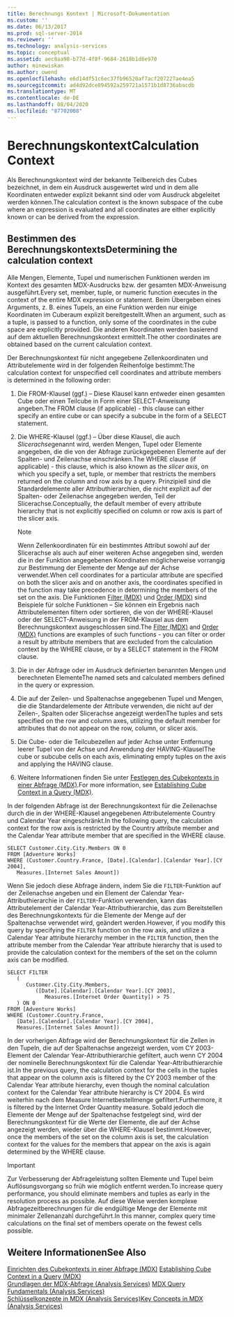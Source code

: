 ```yaml
---
title: Berechnungs Kontext | Microsoft-Dokumentation
ms.custom: ''
ms.date: 06/13/2017
ms.prod: sql-server-2014
ms.reviewer: ''
ms.technology: analysis-services
ms.topic: conceptual
ms.assetid: aec8aa98-b77d-4f8f-9684-2618b1d8e970
author: minewiskan
ms.author: owend
ms.openlocfilehash: e6d14df51c6ec37fb96520af7acf207227ae4ea5
ms.sourcegitcommit: ad4d92dce894592a259721a1571b1d8736abacdb
ms.translationtype: MT
ms.contentlocale: de-DE
ms.lasthandoff: 08/04/2020
ms.locfileid: "87702008"
---
```

# <a name="calculation-context"></a><span data-ttu-id="5f7ec-102">Berechnungskontext</span><span class="sxs-lookup"><span data-stu-id="5f7ec-102">Calculation Context</span></span>
  <span data-ttu-id="5f7ec-103">Als Berechnungskontext wird der bekannte Teilbereich des Cubes bezeichnet, in dem ein Ausdruck ausgewertet wird und in dem alle Koordinaten entweder explizit bekannt sind oder vom Ausdruck abgeleitet werden können.</span><span class="sxs-lookup"><span data-stu-id="5f7ec-103">The calculation context is the known subspace of the cube where an expression is evaluated and all coordinates are either explicitly known or can be derived from the expression.</span></span>  
  
## <a name="determining-the-calculation-context"></a><span data-ttu-id="5f7ec-104">Bestimmen des Berechnungskontexts</span><span class="sxs-lookup"><span data-stu-id="5f7ec-104">Determining the calculation context</span></span>  
 <span data-ttu-id="5f7ec-105">Alle Mengen, Elemente, Tupel und numerischen Funktionen werden im Kontext des gesamten MDX-Ausdrucks bzw. der gesamten MDX-Anweisung ausgeführt.</span><span class="sxs-lookup"><span data-stu-id="5f7ec-105">Every set, member, tuple, or numeric function executes in the context of the entire MDX expression or statement.</span></span> <span data-ttu-id="5f7ec-106">Beim Übergeben eines Arguments, z. B. eines Tupels, an eine Funktion werden nur einige Koordinaten im Cuberaum explizit bereitgestellt.</span><span class="sxs-lookup"><span data-stu-id="5f7ec-106">When an argument, such as a tuple, is passed to a function, only some of the coordinates in the cube space are explicitly provided.</span></span> <span data-ttu-id="5f7ec-107">Die anderen Koordinaten werden basierend auf dem aktuellen Berechnungskontext ermittelt.</span><span class="sxs-lookup"><span data-stu-id="5f7ec-107">The other coordinates are obtained based on the current calculation context.</span></span>  
  
 <span data-ttu-id="5f7ec-108">Der Berechnungskontext für nicht angegebene Zellenkoordinaten und Attributelemente wird in der folgenden Reihenfolge bestimmt:</span><span class="sxs-lookup"><span data-stu-id="5f7ec-108">The calculation context for unspecified cell coordinates and attribute members is determined in the following order:</span></span>  
  
1.  <span data-ttu-id="5f7ec-109">Die FROM-Klausel (ggf.) – Diese Klausel kann entweder einen gesamten Cube oder einen Teilcube in Form einer SELECT-Anweisung angeben.</span><span class="sxs-lookup"><span data-stu-id="5f7ec-109">The FROM clause (if applicable) - this clause can either specify an entire cube or can specify a subcube in the form of a SELECT statement.</span></span>  
  
2.  <span data-ttu-id="5f7ec-110">Die WHERE-Klausel (ggf.) – Über diese Klausel, die auch *Slicerachse*genannt wird, werden Mengen, Tupel oder Elemente angegeben, die die von der Abfrage zurückgegebenen Elemente auf der Spalten- und Zeilenachse einschränken.</span><span class="sxs-lookup"><span data-stu-id="5f7ec-110">The WHERE clause (if applicable) - this clause, which is also known as the *slicer axis*, on which you specify a set, tuple, or member that restricts the members returned on the column and row axis by a query.</span></span> <span data-ttu-id="5f7ec-111">Prinzipiell sind die Standardelemente aller Attributhierarchien, die nicht explizit auf der Spalten- oder Zeilenachse angegeben werden, Teil der Slicerachse.</span><span class="sxs-lookup"><span data-stu-id="5f7ec-111">Conceptually, the default member of every attribute hierarchy that is not explicitly specified on column or row axis is part of the slicer axis.</span></span>  
  
    > [!NOTE]  
    >  <span data-ttu-id="5f7ec-112">Wenn Zellenkoordinaten für ein bestimmtes Attribut sowohl auf der Slicerachse als auch auf einer weiteren Achse angegeben sind, werden die in der Funktion angegebenen Koordinaten möglicherweise vorrangig zur Bestimmung der Elemente der Menge auf der Achse verwendet.</span><span class="sxs-lookup"><span data-stu-id="5f7ec-112">When cell coordinates for a particular attribute are specified on both the slicer axis and on another axis, the coordinates specified in the function may take precedence in determining the members of the set on the axis.</span></span> <span data-ttu-id="5f7ec-113">Die Funktionen [Filter (MDX)](/sql/mdx/filter-mdx) und [Order (MDX)](/sql/mdx/order-mdx) sind Beispiele für solche Funktionen – Sie können ein Ergebnis nach Attributelementen filtern oder sortieren, die von der WHERE-Klausel oder der SELECT-Anweisung in der FROM-Klausel aus dem Berechnungskontext ausgeschlossen sind.</span><span class="sxs-lookup"><span data-stu-id="5f7ec-113">The [Filter (MDX)](/sql/mdx/filter-mdx) and [Order (MDX)](/sql/mdx/order-mdx) functions are examples of such functions - you can filter or order a result by attribute members that are excluded from the calculation context by the WHERE clause, or by a SELECT statement in the FROM clause.</span></span>  
  
3.  <span data-ttu-id="5f7ec-114">Die in der Abfrage oder im Ausdruck definierten benannten Mengen und berechneten Elemente</span><span class="sxs-lookup"><span data-stu-id="5f7ec-114">The named sets and calculated members defined in the query or expression.</span></span>  
  
4.  <span data-ttu-id="5f7ec-115">Die auf der Zeilen- und Spaltenachse angegebenen Tupel und Mengen, die die Standardelemente der Attribute verwenden, die nicht auf der Zeilen-, Spalten oder Slicerachse angezeigt werden</span><span class="sxs-lookup"><span data-stu-id="5f7ec-115">The tuples and sets specified on the row and column axes, utilizing the default member for attributes that do not appear on the row, column, or slicer axis.</span></span>  
  
5.  <span data-ttu-id="5f7ec-116">Die Cube- oder die Teilcubezellen auf jeder Achse unter Entfernung leerer Tupel von der Achse und Anwendung der HAVING-Klausel</span><span class="sxs-lookup"><span data-stu-id="5f7ec-116">The cube or subcube cells on each axis, eliminating empty tuples on the axis and applying the HAVING clause.</span></span>  
  
6.  <span data-ttu-id="5f7ec-117">Weitere Informationen finden Sie unter [Festlegen des Cubekontexts in einer Abfrage &#40;MDX&#41;](establishing-cube-context-in-a-query-mdx.md).</span><span class="sxs-lookup"><span data-stu-id="5f7ec-117">For more information, see [Establishing Cube Context in a Query &#40;MDX&#41;](establishing-cube-context-in-a-query-mdx.md).</span></span>  
  
 <span data-ttu-id="5f7ec-118">In der folgenden Abfrage ist der Berechnungskontext für die Zeilenachse durch die in der WHERE-Klausel angegebenen Attributelemente Country und Calendar Year eingeschränkt.</span><span class="sxs-lookup"><span data-stu-id="5f7ec-118">In the following query, the calculation context for the row axis is restricted by the Country attribute member and the Calendar Year attribute member that are specified in the WHERE clause.</span></span>  
  
```  
SELECT Customer.City.City.Members ON 0  
FROM [Adventure Works]  
WHERE (Customer.Country.France, [Date].[Calendar].[Calendar Year].[CY 2004],  
   Measures.[Internet Sales Amount])  
```  
  
 <span data-ttu-id="5f7ec-119">Wenn Sie jedoch diese Abfrage ändern, indem Sie die `FILTER`-Funktion auf der Zeilenachse angeben und ein Element der Calendar Year-Attributhierarchie in der `FILTER`-Funktion verwenden, kann das Attributelement der Calendar Year-Attributhierarchie, das zum Bereitstellen des Berechnungskontexts für die Elemente der Menge auf der Spaltenachse verwendet wird, geändert werden.</span><span class="sxs-lookup"><span data-stu-id="5f7ec-119">However, if you modify this query by specifying the `FILTER` function on the row axis, and utilize a Calendar Year attribute hierarchy member in the `FILTER` function, then the attribute member from the Calendar Year attribute hierarchy that is used to provide the calculation context for the members of the set on the column axis can be modified.</span></span>  
  
```  
SELECT FILTER  
   (  
      Customer.City.City.Members,   
         ([Date].[Calendar].[Calendar Year].[CY 2003],  
            Measures.[Internet Order Quantity]) > 75   
   ) ON 0  
FROM [Adventure Works]  
WHERE (Customer.Country.France,  
   [Date].[Calendar].[Calendar Year].[CY 2004],  
   Measures.[Internet Sales Amount])  
```  
  
 <span data-ttu-id="5f7ec-120">In der vorherigen Abfrage wird der Berechnungskontext für die Zellen in den Tupeln, die auf der Spaltenachse angezeigt werden, vom CY 2003-Element der Calendar Year-Attributhierarchie gefiltert, auch wenn CY 2004 der nominelle Berechnungskontext für die Calendar Year-Attributhierarchie ist.</span><span class="sxs-lookup"><span data-stu-id="5f7ec-120">In the previous query, the calculation context for the cells in the tuples that appear on the column axis is filtered by the CY 2003 member of the Calendar Year attribute hierarchy, even though the nominal calculation context for the Calendar Year attribute hierarchy is CY 2004.</span></span> <span data-ttu-id="5f7ec-121">Es wird weiterhin nach dem Measure Internetbestellmenge gefiltert.</span><span class="sxs-lookup"><span data-stu-id="5f7ec-121">Furthermore, it is filtered by the Internet Order Quantity measure.</span></span> <span data-ttu-id="5f7ec-122">Sobald jedoch die Elemente der Menge auf der Spaltenachse festgelegt sind, wird der Berechnungskontext für die Werte der Elemente, die auf der Achse angezeigt werden, wieder über die WHERE-Klausel bestimmt.</span><span class="sxs-lookup"><span data-stu-id="5f7ec-122">However, once the members of the set on the column axis is set, the calculation context for the values for the members that appear on the axis is again determined by the WHERE clause.</span></span>  
  
> [!IMPORTANT]  
>  <span data-ttu-id="5f7ec-123">Zur Verbesserung der Abfrageleistung sollten Elemente und Tupel beim Auflösungsvorgang so früh wie möglich entfernt werden.</span><span class="sxs-lookup"><span data-stu-id="5f7ec-123">To increase query performance, you should eliminate members and tuples as early in the resolution process as possible.</span></span> <span data-ttu-id="5f7ec-124">Auf diese Weise werden komplexe Abfragezeitberechnungen für die endgültige Menge der Elemente mit minimaler Zellenanzahl durchgeführt.</span><span class="sxs-lookup"><span data-stu-id="5f7ec-124">In this manner, complex query time calculations on the final set of members operate on the fewest cells possible.</span></span>  
  
## <a name="see-also"></a><span data-ttu-id="5f7ec-125">Weitere Informationen</span><span class="sxs-lookup"><span data-stu-id="5f7ec-125">See Also</span></span>  
 <span data-ttu-id="5f7ec-126">[Einrichten des Cubekontexts in einer Abfrage &#40;MDX&#41;](establishing-cube-context-in-a-query-mdx.md) </span><span class="sxs-lookup"><span data-stu-id="5f7ec-126">[Establishing Cube Context in a Query &#40;MDX&#41;](establishing-cube-context-in-a-query-mdx.md) </span></span>  
 <span data-ttu-id="5f7ec-127">[Grundlagen der MDX-Abfrage &#40;Analysis Services&#41;](mdx-query-fundamentals-analysis-services.md) </span><span class="sxs-lookup"><span data-stu-id="5f7ec-127">[MDX Query Fundamentals &#40;Analysis Services&#41;](mdx-query-fundamentals-analysis-services.md) </span></span>  
 [<span data-ttu-id="5f7ec-128">Schlüsselkonzepte in MDX &#40;Analysis Services&#41;</span><span class="sxs-lookup"><span data-stu-id="5f7ec-128">Key Concepts in MDX &#40;Analysis Services&#41;</span></span>](../key-concepts-in-mdx-analysis-services.md)  
  
  
